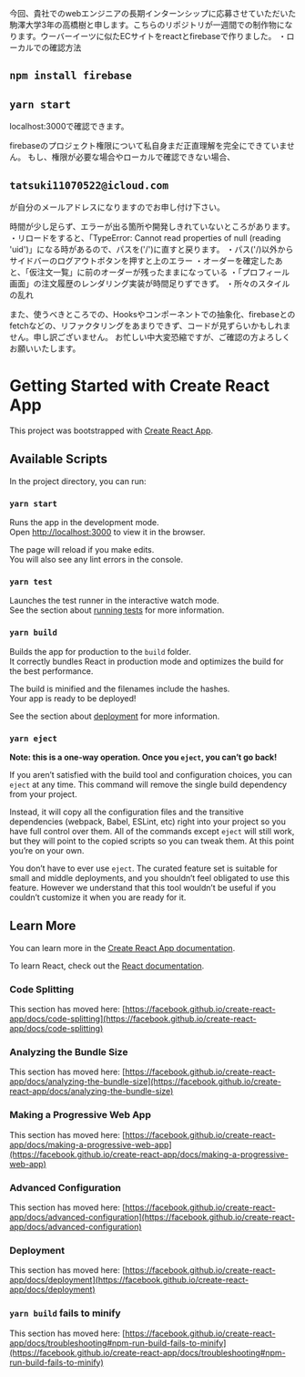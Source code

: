 今回、貴社でのwebエンジニアの長期インターンシップに応募させていただいた駒澤大学3年の高橋樹と申します。こちらのリポジトリが一週間での制作物になります。ウーバーイーツに似たECサイトをreactとfirebaseで作りました。
・ローカルでの確認方法
## `npm install firebase`
## `yarn start`
localhost:3000で確認できます。

firebaseのプロジェクト権限について私自身まだ正直理解を完全にできていません。
もし、権限が必要な場合やローカルで確認できない場合、

## `tatsuki11070522@icloud.com`
が自分のメールアドレスになりますのでお申し付け下さい。

時間が少し足らず、エラーが出る箇所や開発しきれていないところがあります。
・リロードをすると、「TypeError: Cannot read properties of null (reading 'uid')」になる時があるので、パスを('/')に直すと戻ります。
・パス('/)以外からサイドバーのログアウトボタンを押すと上のエラー
・オーダーを確定したあと、「仮注文一覧」に前のオーダーが残ったままになっている
・「プロフィール画面」の注文履歴のレンダリング実装が時間足りずできず。
・所々のスタイルの乱れ

また、使うべきところでの、Hooksやコンポーネントでの抽象化、firebaseとのfetchなどの、リファクタリングをあまりできず、コードが見ずらいかもしれません。申し訳ございません。
お忙しい中大変恐縮ですが、ご確認の方よろしくお願いいたします。

# Getting Started with Create React App

This project was bootstrapped with [Create React App](https://github.com/facebook/create-react-app).

## Available Scripts

In the project directory, you can run:

### `yarn start`

Runs the app in the development mode.\
Open [http://localhost:3000](http://localhost:3000) to view it in the browser.

The page will reload if you make edits.\
You will also see any lint errors in the console.

### `yarn test`

Launches the test runner in the interactive watch mode.\
See the section about [running tests](https://facebook.github.io/create-react-app/docs/running-tests) for more information.

### `yarn build`

Builds the app for production to the `build` folder.\
It correctly bundles React in production mode and optimizes the build for the best performance.

The build is minified and the filenames include the hashes.\
Your app is ready to be deployed!

See the section about [deployment](https://facebook.github.io/create-react-app/docs/deployment) for more information.

### `yarn eject`

**Note: this is a one-way operation. Once you `eject`, you can’t go back!**

If you aren’t satisfied with the build tool and configuration choices, you can `eject` at any time. This command will remove the single build dependency from your project.

Instead, it will copy all the configuration files and the transitive dependencies (webpack, Babel, ESLint, etc) right into your project so you have full control over them. All of the commands except `eject` will still work, but they will point to the copied scripts so you can tweak them. At this point you’re on your own.

You don’t have to ever use `eject`. The curated feature set is suitable for small and middle deployments, and you shouldn’t feel obligated to use this feature. However we understand that this tool wouldn’t be useful if you couldn’t customize it when you are ready for it.

## Learn More

You can learn more in the [Create React App documentation](https://facebook.github.io/create-react-app/docs/getting-started).

To learn React, check out the [React documentation](https://reactjs.org/).

### Code Splitting

This section has moved here: [https://facebook.github.io/create-react-app/docs/code-splitting](https://facebook.github.io/create-react-app/docs/code-splitting)

### Analyzing the Bundle Size

This section has moved here: [https://facebook.github.io/create-react-app/docs/analyzing-the-bundle-size](https://facebook.github.io/create-react-app/docs/analyzing-the-bundle-size)

### Making a Progressive Web App

This section has moved here: [https://facebook.github.io/create-react-app/docs/making-a-progressive-web-app](https://facebook.github.io/create-react-app/docs/making-a-progressive-web-app)

### Advanced Configuration

This section has moved here: [https://facebook.github.io/create-react-app/docs/advanced-configuration](https://facebook.github.io/create-react-app/docs/advanced-configuration)

### Deployment

This section has moved here: [https://facebook.github.io/create-react-app/docs/deployment](https://facebook.github.io/create-react-app/docs/deployment)

### `yarn build` fails to minify

This section has moved here: [https://facebook.github.io/create-react-app/docs/troubleshooting#npm-run-build-fails-to-minify](https://facebook.github.io/create-react-app/docs/troubleshooting#npm-run-build-fails-to-minify)
